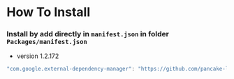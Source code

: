 # How To Install

### Install by add directly in `manifest.json` in folder `Packages/manifest.json`

+ version 1.2.172
```csharp
"com.google.external-dependency-manager": "https://github.com/pancake-llc/external-dependency-manager.git?path=Assets/_Root#1.2.172",
```